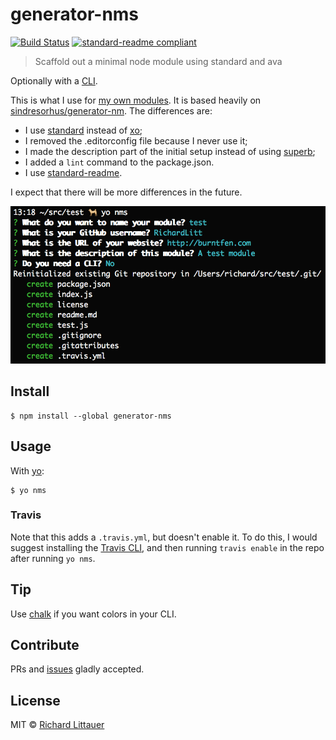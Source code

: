 # generator-nms

[![Build Status](https://travis-ci.org/RichardLitt/generator-nms.svg?branch=master)](https://travis-ci.org/RichardLitt/generator-nms)
[![standard-readme compliant](https://img.shields.io/badge/standard--readme-OK-green.svg?style=flat-square)](https://github.com/RichardLitt/standard-readme)

> Scaffold out a minimal node module using standard and ava

Optionally with a [CLI](http://en.wikipedia.org/wiki/Command-line_interface).

This is what I use for [my own modules](https://www.npmjs.com/~richardlitt). It is based heavily on [sindresorhus/generator-nm](//github.com/sindresorhus/generator-nm). The differences are:

 - I use [standard](//github.com/feross/standard) instead of [xo](https://github.com/sindresorhus/xo);
 - I removed the .editorconfig file because I never use it;
 - I made the description part of the initial setup instead of using [superb](https://github.com/sindresorhus/superb);
 - I added a `lint` command to the package.json.
 - I use [standard-readme](https://github.com/RichardLitt/standard-readme).

I expect that there will be more differences in the future.

![](screenshot.png)


## Install

```
$ npm install --global generator-nms
```

## Usage

With [yo](https://github.com/yeoman/yo):

```
$ yo nms
```

### Travis

Note that this adds a `.travis.yml`, but doesn't enable it. To do this, I would suggest installing the [Travis CLI](https://github.com/travis-ci/travis.rb#installation), and then running `travis enable` in the repo after running `yo nms`.


## Tip

Use [chalk](https://github.com/sindresorhus/chalk) if you want colors in your CLI.

## Contribute

PRs and [issues](https://github.com/RichardLitt/generator-nms/issues) gladly accepted.

## License

MIT © [Richard Littauer](http://burntfen.com)
